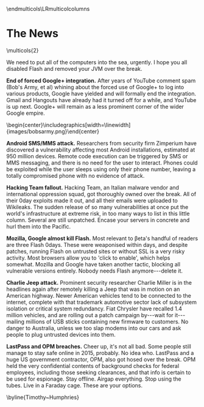 \endmulticols\LRmulticolcolumns

The News
========

\multicols{2}

We need to put all of the computers into the sea, urgently. I hope you
all disabled Flash and removed your JVM over the break.

__End of forced Google+ integration.__ After years of YouTube comment
spam (Bob's Army, et al) whining about the forced use of Google+ to
log into various products, Google have yielded and will formally end
the integration. Gmail and Hangouts have already had it turned off for
a while, and YouTube is up next. Google+ will remain as a less
prominent corner of the wider Google empire.

\begin{center}\includegraphics[width=\linewidth]{images/bobsarmy.png}\end{center}

__Android SMS/MMS attack.__ Researchers from security firm Zimperium
have discovered a vulnerability affecting most Android installations,
estimated at 950 million devices. Remote code execution can be
triggered by SMS or MMS messaging, and there is no need for the user
to interact. Phones could be exploited while the user sleeps using
only their phone number, leaving a totally compromised phone with no
evidence of attack.

__Hacking Team fallout.__ Hacking Team, an Italian malware vendor and
international oppression squad, got thoroughly owned over the
break. All of their 0day exploits made it out, and all their emails
were uploaded to Wikileaks. The sudden release of so many
vulnerabilities at once put the world's infrastructure at extreme
risk, in too many ways to list in this little column. Several are
still unpatched. Encase your servers in concrete and hurl them into
the Pacific.

__Mozilla, Google almost kill Flash.__ Most relevant to βeta's handful
of readers are three Flash 0days. These were weaponised within days,
and despite patches, running Flash on untrusted sites or without SSL
is a very risky activity. Most browsers allow you to 'click to
enable', which helps somewhat. Mozilla and Google have taken another
tactic, blocking all vulnerable versions entirely. Nobody needs Flash
anymore---delete it.

__Charlie Jeep attack.__ Prominent security researcher Charlie Miller
is in the headlines again after remotely killing a Jeep that was in
motion on an American highway. Newer American vehicles tend to be
connected to the internet, complete with that trademark automotive
sector lack of subsystem isolation or critical system redundancy. Fiat
Chrysler have recalled 1.4 million vehicles, and are rolling out a
patch campaign by---wait for it---mailing millions of USB sticks
containing new firmware to customers. No danger to Australia, unless
we too slap modems into our cars and ask people to plug untrusted
devices into them.

__LastPass and OPM breaches.__ Cheer up, it's not all bad. Some people
still manage to stay safe online in 2015, probably. No idea
who. LastPass and a huge US government contractor, OPM, also got hosed
over the break. OPM held the very confidential contents of background
checks for federal employees, including those seeking clearances, and
that info is certain to be used for espionage. Stay offline. Airgap
everything. Stop using the tubes. Live in a Faraday cage. These are
your options.

\byline{Timothy~Humphries}
